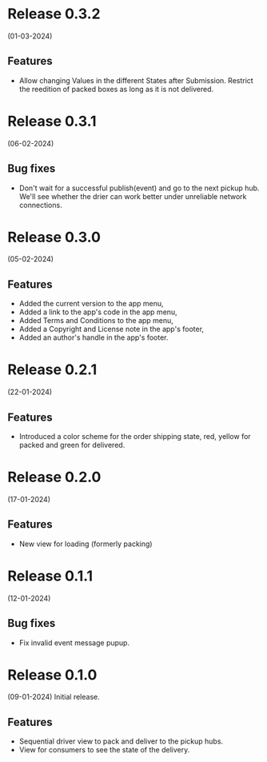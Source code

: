 # Release 0.3.2

(01-03-2024)

## Features

- Allow changing Values in the different States after Submission. Restrict the reedition of packed boxes as long as it is not delivered.

# Release 0.3.1

(06-02-2024)

## Bug fixes

- Don't wait for a successful publish(event) and go to the next pickup hub. We'll see whether the drier
  can work better under unreliable network connections.

# Release 0.3.0

(05-02-2024)

## Features

- Added the current version to the app menu,
- Added a link to the app's code in the app menu,
- Added Terms and Conditions to the app menu,
- Added a Copyright and License note in the app's footer,
- Added an author's handle in the app's footer.

# Release 0.2.1

(22-01-2024)

## Features

- Introduced a color scheme for the order shipping state, red, yellow for packed and green for delivered.

# Release 0.2.0

(17-01-2024)

## Features

- New view for loading (formerly packing)

# Release 0.1.1

(12-01-2024)

## Bug fixes

- Fix invalid event message pupup.

# Release 0.1.0

(09-01-2024)
Initial release.

## Features

- Sequential driver view to pack and deliver to the pickup hubs.
- View for consumers to see the state of the delivery.
